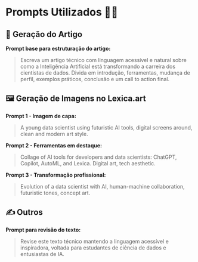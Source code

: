 # Prompts Utilizados 🧠💬

## 🎯 Geração do Artigo
**Prompt base para estruturação do artigo:**
> Escreva um artigo técnico com linguagem acessível e natural sobre como a Inteligência Artificial está transformando a carreira dos cientistas de dados. Divida em introdução, ferramentas, mudança de perfil, exemplos práticos, conclusão e um call to action final.

## 🖼️ Geração de Imagens no Lexica.art
**Prompt 1 - Imagem de capa:**
> A young data scientist using futuristic AI tools, digital screens around, clean and modern art style.

**Prompt 2 - Ferramentas em destaque:**
> Collage of AI tools for developers and data scientists: ChatGPT, Copilot, AutoML, and Lexica. Digital art, tech aesthetic.

**Prompt 3 - Transformação profissional:**
> Evolution of a data scientist with AI, human-machine collaboration, futuristic tones, concept art.

## ✍️ Outros
**Prompt para revisão do texto:**
> Revise este texto técnico mantendo a linguagem acessível e inspiradora, voltada para estudantes de ciência de dados e entusiastas de IA.
